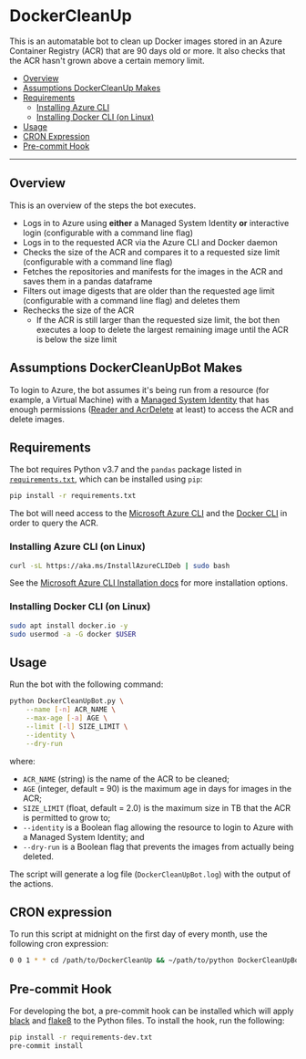 # DockerCleanUp

This is an automatable bot to clean up Docker images stored in an Azure Container Registry (ACR) that are 90 days old or more.
It also checks that the ACR hasn't grown above a certain memory limit.

- [Overview](#overview)
- [Assumptions DockerCleanUp Makes](#assumptions-dockercleanupbot-makes)
- [Requirements](#requirements)
  - [Installing Azure CLI](#installing-azure-cli)
  - [Installing Docker CLI (on Linux)](#installing-docker-cli-on-linux)
- [Usage](#usage)
- [CRON Expression](#cron-expression)
- [Pre-commit Hook](#pre-commit-hook)

---

## Overview

This is an overview of the steps the bot executes.

- Logs in to Azure using **either** a Managed System Identity **or** interactive login (configurable with a command line flag)
- Logs in to the requested ACR via the Azure CLI and Docker daemon
- Checks the size of the ACR and compares it to a requested size limit (configurable with a command line flag)
- Fetches the repositories and manifests for the images in the ACR and saves them in a pandas dataframe
- Filters out image digests that are older than the requested age limit (configurable with a command line flag) and deletes them
- Rechecks the size of the ACR
  - If the ACR is still larger than the requested size limit, the bot then executes a loop to delete the largest remaining image until the ACR is below the size limit

## Assumptions DockerCleanUpBot Makes

To login to Azure, the bot assumes it's being run from a resource (for example, a Virtual Machine) with a [Managed System Identity](https://docs.microsoft.com/en-gb/azure/active-directory/managed-identities-azure-resources/overview) that has enough permissions ([Reader and AcrDelete](https://docs.microsoft.com/en-us/azure/container-registry/container-registry-roles) at least) to access the ACR and delete images.

## Requirements

The bot requires Python v3.7 and the `pandas` package listed in [`requirements.txt`](./requirements.txt), which can be installed using `pip`:

```bash
pip install -r requirements.txt
```

The bot will need access to the [Microsoft Azure CLI](https://docs.microsoft.com/en-us/cli/azure/install-azure-cli?view=azure-cli-latest) and the [Docker CLI](https://docs-stage.docker.com/v17.12/install/) in order to query the ACR.

### Installing Azure CLI (on Linux)

```bash
curl -sL https://aka.ms/InstallAzureCLIDeb | sudo bash
```

See the [Microsoft Azure CLI Installation docs](https://docs.microsoft.com/en-gb/cli/azure/install-azure-cli?view=azure-cli-latest) for more installation options.

### Installing Docker CLI (on Linux)

```bash
sudo apt install docker.io -y
sudo usermod -a -G docker $USER
```

## Usage

Run the bot with the following command:

```bash
python DockerCleanUpBot.py \
    --name [-n] ACR_NAME \
    --max-age [-a] AGE \
    --limit [-l] SIZE_LIMIT \
    --identity \
    --dry-run
```

where:

- `ACR_NAME` (string) is the name of the ACR to be cleaned;
- `AGE` (integer, default = 90) is the maximum age in days for images in the ACR;
- `SIZE_LIMIT` (float, default = 2.0) is the maximum size in TB that the ACR is permitted to grow to;
- `--identity` is a Boolean flag allowing the resource to login to Azure with a Managed System Identity; and
- `--dry-run` is a Boolean flag that prevents the images from actually being deleted.

The script will generate a log file (`DockerCleanUpBot.log`) with the output of the actions.

## CRON expression

To run this script at midnight on the first day of every month, use the following cron expression:

```bash
0 0 1 * * cd /path/to/DockerCleanUp && ~/path/to/python DockerCleanUpBot.py [--flags]
```

## Pre-commit Hook

For developing the bot, a pre-commit hook can be installed which will apply [black](https://github.com/psf/black) and [flake8](http://flake8.pycqa.org/en/latest/) to the Python files.
To install the hook, run the following:

```bash
pip install -r requirements-dev.txt
pre-commit install
```

